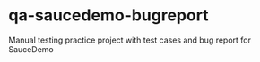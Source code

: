 # qa-saucedemo-bugreport
Manual testing practice project with test cases and bug report for SauceDemo
